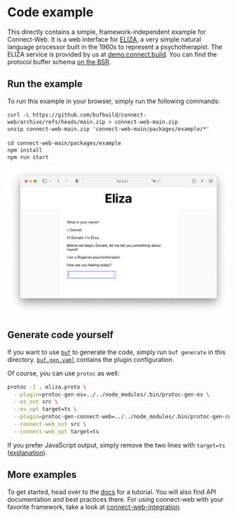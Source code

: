 # Code example

This directly contains a simple, framework-independent example for Connect-Web.
It is a web interface for [ELIZA](https://en.wikipedia.org/wiki/ELIZA), a very
simple natural language processor built in the 1960s to represent a 
psychotherapist. The ELIZA service is provided by us at [demo.connect.build](https://demo.connect.build).
You can find the protocol buffer schema [on the BSR](https://buf.build/bufbuild/eliza/tree/main:buf/connect/demo/eliza/v1/eliza.proto).


## Run the example

To run this example in your browser, simply run the following commands:

```shell
curl -L https://github.com/bufbuild/connect-web/archive/refs/heads/main.zip > connect-web-main.zip
unzip connect-web-main.zip 'connect-web-main/packages/example/*'

cd connect-web-main/packages/example
npm install
npm run start
```

![Screenshot](README.png)

## Generate code yourself

If you want to use [`buf`](https://github.com/bufbuild/buf) to generate the code, 
simply run `buf generate` in this directory. [`buf.gen.yaml`](./buf.gen.yaml) 
contains the plugin configuration. 

Of course, you can use `protoc` as well:

```bash
protoc -I . eliza.proto \
  --plugin=protoc-gen-es=../../node_modules/.bin/protoc-gen-es \
  --es_out src \
  --es_opt target=ts \
  --plugin=protoc-gen-connect-web=../../node_modules/.bin/protoc-gen-connect-web \
  --connect-web_out src \
  --connect-web_opt target=ts
```

If you prefer JavaScript output, simply remove the two lines with `target=ts`
([explanation](https://github.com/bufbuild/connect-web/tree/main/packages/protoc-gen-connect-web#plugin-options)).


## More examples

To get started, head over to the [docs](https://connect.build/docs/web/getting-started)
for a tutorial. You will also find API documentation and best practices there.
For using connect-web with your favorite framework, take a look at
[connect-web-integration](https://github.com/bufbuild/connect-web-integration).
